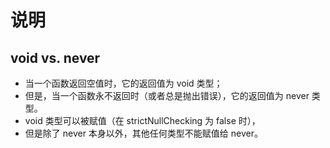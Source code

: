 # 说明

## void vs. never

* 当一个函数返回空值时，它的返回值为 void 类型；
* 但是，当一个函数永不返回时（或者总是抛出错误），它的返回值为 never 类型。
* void 类型可以被赋值（在 strictNullChecking 为 false 时），
* 但是除了 never 本身以外，其他任何类型不能赋值给 never。
